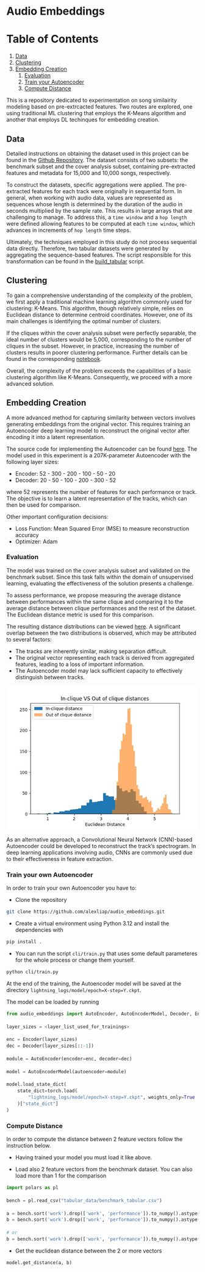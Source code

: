 # Audio Embeddings

# Table of Contents
1. [Data](#data)
2. [Clustering](#clustering)
3. [Embedding Creation](#embedding-creation)
    1. [Evaluation](#evaluation)
    2. [Train your Autoencoder](#train-your-own-autoencoder)
    3. [Compute Distance](#compute-distance)

This is a repository dedicated to experimentation on song similairity modeling based on pre-extrcacted features. Two routes are explored, one using traditional ML clustering that employs the K-Means algorithm and another that employs DL techinques for embedding creation.

## Data

Detailed instructions on obtaining the dataset used in this project can be found in the [Github Repository](https://github.com/MTG/da-tacos). The dataset consists of two subsets: the benchmark subset and the cover analysis subset, containing pre-extracted features and metadata for 15,000 and 10,000 songs, respectively.

To construct the datasets, specific aggregations were applied. The pre-extracted features for each track were originally in sequential form. In general, when working with audio data, values are represented as sequences whose length is determined by the duration of the audio in seconds multiplied by the sample rate. This results in large arrays that are challenging to manage. To address this, a `time window` and a `hop length` were defined allowing features to be computed at each `time window`, which advances in increments of `hop length` time steps.

Ultimately, the techniques employed in this study do not process sequential data directly. Therefore, two tabular datasets were generated by aggregating the sequence-based features. The script responsible for this transformation can be found in the [build_tabular](https://github.com/alexliap/audio_embeddings/blob/master/cli/build_tabular.py) script.

## Clustering

To gain a comprehensive understanding of the complexity of the problem, we first apply a traditional machine learning algorithm commonly used for clustering: K-Means. This algorithm, though relatively simple, relies on Euclidean distance to determine centroid coordinates. However, one of its main challenges is identifying the optimal number of clusters.

If the cliques within the cover analysis subset were perfectly separable, the ideal number of clusters would be 5,000, corresponding to the number of cliques in the subset. However, in practice, increasing the number of clusters results in poorer clustering performance. Further details can be found in the corresponding [notebook](https://github.com/alexliap/audio_embeddings/blob/master/ml_clustering.ipynb).

Overall, the complexity of the problem exceeds the capabilities of a basic clustering algorithm like K-Means. Consequently, we proceed with a more advanced solution.

## Embedding Creation

A more advanced method for capturing similarity between vectors involves generating embeddings from the original vector. This requires training an Autoencoder deep learning model to reconstruct the original vector after encoding it into a latent representation.

The source code for implementing the Autoencoder can be found [here](https://github.com/alexliap/audio_embeddings/tree/master/src/audio_embeddings). The model used in this experiment is a 207K-parameter Autoencoder with the following layer sizes:

- Encoder: 52 - 300 - 200 - 100 - 50 - 20
- Decoder: 20 - 50 - 100 - 200 - 300 - 52

where 52 represents the number of features for each performance or track. The objective is to learn a latent representation of the tracks, which can then be used for comparison.

Other important configuration decisions:

- Loss Function: Mean Squared Error (MSE) to measure reconstruction accuracy
- Optimizer: Adam

### Evaluation

The model was trained on the cover analysis subset and validated on the benchmark subset. Since this task falls within the domain of unsupervised learning, evaluating the effectiveness of the solution presents a challenge.

To assess performance, we propose measuring the average distance between performances within the same clique and comparing it to the average distance between clique performances and the rest of the dataset. The Euclidean distance metric is used for this comparison.

The resulting distance distributions can be viewed [here](https://github.com/alexliap/audio_embeddings/blob/master/pics/in_clique_vs_out_clique_dists.jpeg). A significant overlap between the two distributions is observed, which may be attributed to several factors:

- The tracks are inherently similar, making separation difficult.
- The original vector representing each track is derived from aggregated features, leading to a loss of important information.
- The Autoencoder model may lack sufficient capacity to effectively distinguish between tracks.

![in_clique_vs_out_clique_dists](https://github.com/alexliap/audio_embeddings/blob/master/pics/in_clique_vs_out_clique_dists.jpeg)

As an alternative approach, a Convolutional Neural Network (CNN)-based Autoencoder could be developed to reconstruct the track’s spectrogram. In deep learning applications involving audio, CNNs are commonly used due to their effectiveness in feature extraction.

### Train your own Autoencoder

In order to train your own Autoencoder you have to:

- Clone the repository

```bash
git clone https://github.com/alexliap/audio_embeddings.git
```

- Create a virtual environment using Python 3.12 and install the dependencies with

```bash
pip install .
```

- You can run the script `cli/train.py` that uses some default parameteres for the whole process or change them yourself.

```bash
python cli/train.py
```

At the end of the training, the Autoencoder model will be saved at the directory `lightning_logs/model/epoch=X-step=Y.ckpt`.

The model can be loaded by running

```python
from audio_embeddings import AutoEncoder, AutoEncoderModel, Decoder, Encoder

layer_sizes = <layer_list_used_for_trainings>

enc = Encoder(layer_sizes)
dec = Decoder(layer_sizes[::-1])

module = AutoEncoder(encoder=enc, decoder=dec)

model = AutoEncoderModel(autoencoder=module)

model.load_state_dict(
    state_dict=torch.load(
        "lightning_logs/model/epoch=X-step=Y.ckpt", weights_only=True
    )["state_dict"]
)
```

### Compute Distance

In order to compute the distance between 2 feature vectors follow the instruction below.

- Having trained your model you must load it like above.

- Load also 2 feature vectors from the benchmark dataset. You can also load more than 1 for the comparison

```python
import polars as pl

bench = pl.read_csv("tabular_data/benchmark_tabular.csv")

a = bench.sort('work').drop(['work', 'performance']).to_numpy().astype(np.float32)[1, :].reshape(1, -1)
b = bench.sort('work').drop(['work', 'performance']).to_numpy().astype(np.float32)[400, :].reshape(1, -1)

# or
b = bench.sort('work').drop(['work', 'performance']).to_numpy().astype(np.float32)[400:800, :]
```

- Get the euclidean distance between the 2 or more vectors

```python
model.get_distance(a, b)
```
